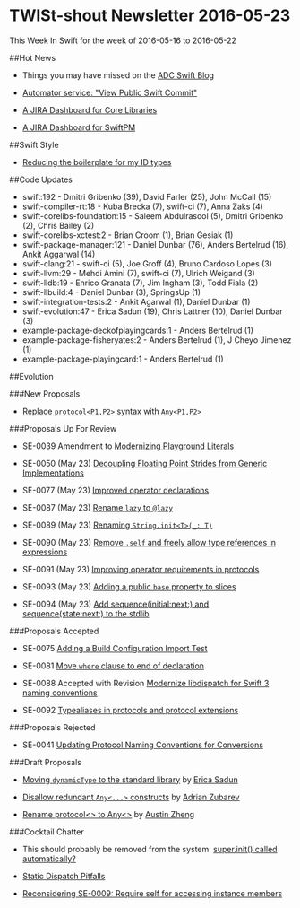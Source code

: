 # TWISt-shout Newsletter 2016-05-23
This Week In Swift for the week of 2016-05-16 to 2016-05-22

##Hot News

* Things you may have missed on the [ADC Swift Blog](http://thread.gmane.org/gmane.comp.lang.swift.evolution/17767/focus=17799)

* [Automator service: "View Public Swift Commit"](http://thread.gmane.org/gmane.comp.lang.swift.devel/2048)

* [A JIRA Dashboard for Core Libraries](https://bugs.swift.org/secure/Dashboard.jspa?selectPageId=10408)

* [A JIRA Dashboard for SwiftPM](https://bugs.swift.org/secure/Dashboard.jspa?selectPageId=10409)

##Swift Style

* [Reducing the boilerplate for my ID types](http://thread.gmane.org/gmane.comp.lang.swift.user/1926)

##Code Updates

* swift:192 - Dmitri Gribenko (39), David Farler (25), John McCall (15)
* swift-compiler-rt:18 - Kuba Brecka (7), swift-ci (7), Anna Zaks (4)
* swift-corelibs-foundation:15 - Saleem Abdulrasool (5), Dmitri Gribenko (2), Chris Bailey (2)
* swift-corelibs-xctest:2 - Brian Croom (1), Brian Gesiak (1)
* swift-package-manager:121 - Daniel Dunbar (76), Anders Bertelrud (16), Ankit Aggarwal (14)
* swift-clang:21 - swift-ci (5), Joe Groff (4), Bruno Cardoso Lopes (3)
* swift-llvm:29 - Mehdi Amini (7), swift-ci (7), Ulrich Weigand (3)
* swift-lldb:19 - Enrico Granata (7), Jim Ingham (3), Todd Fiala (2)
* swift-llbuild:4 - Daniel Dunbar (3), SpringsUp (1)
* swift-integration-tests:2 - Ankit Agarwal (1), Daniel Dunbar (1)
* swift-evolution:47 - Erica Sadun (19), Chris Lattner (10), Daniel Dunbar (3)
* example-package-deckofplayingcards:1 - Anders Bertelrud (1)
* example-package-fisheryates:2 - Anders Bertelrud (1), J Cheyo Jimenez (1)
* example-package-playingcard:1 - Anders Bertelrud (1)

##Evolution

###New Proposals

* [Replace `protocol<P1,P2>` syntax with `Any<P1,P2>`](https://github.com/apple/swift-evolution/blob/master/proposals/0095-any-as-existential.md)

###Proposals Up For Review

* SE-0039 Amendment to [Modernizing Playground Literals](https://github.com/rjmccall/swift-evolution/blob/b8a0bf9893ea7a9df6a19fb92b337023f851bcfd/proposals/0039-playgroundliterals.md)

* SE-0050 (May 23) [Decoupling Floating Point Strides from Generic Implementations](https://github.com/apple/swift-evolution/blob/master/proposals/0050-floating-point-stride.md)

* SE-0077 (May 23) [Improved operator declarations](https://github.com/apple/swift-evolution/blob/master/proposals/0077-operator-precedence.md)

* SE-0087 (May 23) [Rename `lazy` to `@lazy`](https://github.com/apple/swift-evolution/blob/master/proposals/0087-lazy-attribute.md)

* SE-0089 (May 23) [Renaming `String.init<T>(_: T)`](https://github.com/apple/swift-evolution/blob/master/proposals/0089-rename-string-reflection-init.md)
	
* SE-0090 (May 23) [Remove `.self` and freely allow type references in expressions](https://github.com/apple/swift-evolution/blob/master/proposals/0090-remove-dot-self.md)

* SE-0091 (May 23) [Improving operator requirements in protocols](https://github.com/apple/swift-evolution/blob/master/proposals/0091-improving-operators-in-protocols.md)

* SE-0093 (May 23) [Adding a public `base` property to slices](https://github.com/apple/swift-evolution/blob/master/proposals/0093-slice-base.md)

* SE-0094 (May 23) [Add sequence(initial:next:) and sequence(state:next:) to the stdlib](https://github.com/apple/swift-evolution/blob/master/proposals/0094-sequence-function.md)

###Proposals Accepted

* SE-0075 [Adding a Build Configuration Import Test](https://github.com/apple/swift-evolution/blob/master/proposals/0075-import-test.md)

* SE-0081 [Move `where` clause to end of declaration](https://github.com/apple/swift-evolution/blob/master/proposals/0081-move-where-expression.md)

* SE-0088 Accepted with Revision [Modernize libdispatch for Swift 3 naming conventions](https://github.com/apple/swift-evolution/blob/master/proposals/0088-libdispatch-for-swift3.md)

* SE-0092 [Typealiases in protocols and protocol extensions](https://github.com/apple/swift-evolution/blob/master/proposals/0092-typealiases-in-protocols.md)

###Proposals Rejected

* SE-0041 [Updating Protocol Naming Conventions for Conversions](https://github.com/apple/swift-evolution/blob/master/proposals/0041-conversion-protocol-conventions.md)
  
###Draft Proposals

* [Moving `dynamicType` to the standard library](https://twitter.com/kimbrunhuber/status/734058342390235136) by [Erica Sadun](mailto:erica@ericasadun.com)

* [Disallow redundant `Any<...>` constructs](https://github.com/DevAndArtist/swift-evolution/blob/master/proposals/nnnn-ban-redundancy-in-any-existential.md) by [Adrian Zubarev](mailto:adrian.zubarev@devandartist.com)

* [Rename protocol<> to Any<>](https://github.com/austinzheng/swift-evolution/blob/az-protocol-to-any/proposals/XXXX-any-as-existential.md) by [Austin Zheng](mailto:austinzheng@gmail.com)

###Cocktail Chatter

* This should probably be removed from the system: [super.init() called automatically?](http://thread.gmane.org/gmane.comp.lang.swift.user/1900)

* [Static Dispatch Pitfalls](http://thread.gmane.org/gmane.comp.lang.swift.evolution/17861)

* [Reconsidering SE-0009: Require self for accessing instance members](http://thread.gmane.org/gmane.comp.lang.swift.evolution/17545)
